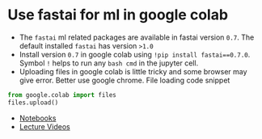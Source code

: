 # Use fastai for ml in google colab

- The `fastai` ml related packages are available in fastai version `0.7`. The default 
installed `fastai` has version `>1.0`
- Install version `0.7` in google colab using `!pip install fastai==0.7.0`. Symbol `!` helps
to run any `bash cmd` in the jupyter cell.
- Uploading files in google colab is little tricky and some browser may give error. Better use 
google chrome. File loading code snippet

```py
from google.colab import files
files.upload()
```

- [Notebooks](https://github.com/fastai/fastai/tree/master/courses/ml1)
- [Lecture Videos](http://course18.fast.ai/ml)
